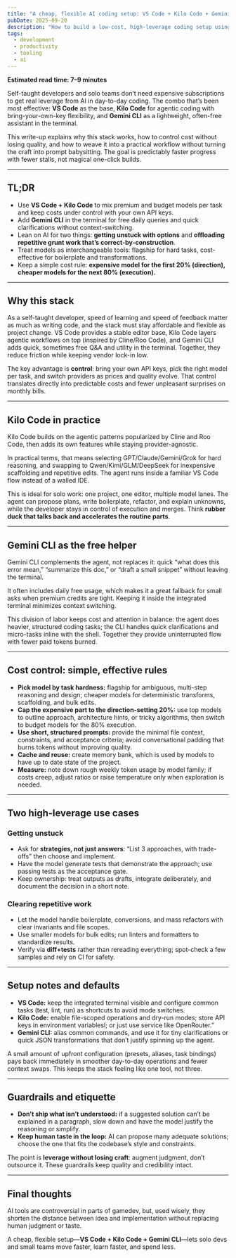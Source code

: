 ```yaml
---
title: "A cheap, flexible AI coding setup: VS Code + Kilo Code + Gemini CLI"
pubDate: 2025-09-20
description: "How to build a low-cost, high-leverage coding setup using VS Code, Kilo Code, and Gemini CLI. Covers model choices, cost control, workflow patterns, and practical guardrails for solo devs and small teams."
tags:
  - development
  - productivity
  - tooling
  - ai
---
```


**Estimated read time: 7–9 minutes**

Self-taught developers and solo teams don’t need expensive subscriptions to get real leverage from AI in day-to-day coding. The combo that’s been most effective: **VS Code** as the base, **Kilo Code** for agentic coding with bring-your-own-key flexibility, and **Gemini CLI** as a lightweight, often-free assistant in the terminal.

This write-up explains why this stack works, how to control cost without losing quality, and how to weave it into a practical workflow without turning the craft into prompt babysitting. The goal is predictably faster progress with fewer stalls, not magical one-click builds.

---

## TL;DR
- Use **VS Code + Kilo Code** to mix premium and budget models per task and keep costs under control with your own API keys.  
- Add **Gemini CLI** in the terminal for free daily queries and quick clarifications without context-switching.  
- Lean on AI for two things: **getting unstuck with options** and **offloading repetitive grunt work that’s correct-by-construction**.  
- Treat models as interchangeable tools: flagship for hard tasks, cost-effective for boilerplate and transformations.  
- Keep a simple cost rule: **expensive model for the first 20% (direction), cheaper models for the next 80% (execution).**

---

## Why this stack
As a self-taught developer, speed of learning and speed of feedback matter as much as writing code, and the stack must stay affordable and flexible as project change. VS Code provides a stable editor base, Kilo Code layers agentic workflows on top (inspired by Cline/Roo Code), and Gemini CLI adds quick, sometimes free Q&A and utility in the terminal. Together, they reduce friction while keeping vendor lock-in low.

The key advantage is **control**: bring your own API keys, pick the right model per task, and switch providers as prices and quality evolve. That control translates directly into predictable costs and fewer unpleasant surprises on monthly bills.

---

## Kilo Code in practice
Kilo Code builds on the agentic patterns popularized by Cline and Roo Code, then adds its own features while staying provider-agnostic.  

In practical terms, that means selecting GPT/Claude/Gemini/Grok for hard reasoning, and swapping to Qwen/Kimi/GLM/DeepSeek for inexpensive scaffolding and repetitive edits. The agent runs inside a familiar VS Code flow instead of a walled IDE.

This is ideal for solo work: one project, one editor, multiple model lanes. The agent can propose plans, write boilerplate, refactor, and explain unknowns, while the developer stays in control of execution and merges. Think **rubber duck that talks back and accelerates the routine parts**.

---

## Gemini CLI as the free helper
Gemini CLI complements the agent, not replaces it: quick “what does this error mean,” “summarize this doc,” or “draft a small snippet” without leaving the terminal.  

It often includes daily free usage, which makes it a great fallback for small asks when premium credits are tight. Keeping it inside the integrated terminal minimizes context switching.

This division of labor keeps cost and attention in balance: the agent does heavier, structured coding tasks; the CLI handles quick clarifications and micro-tasks inline with the shell. Together they provide uninterrupted flow with fewer paid tokens burned.

---

## Cost control: simple, effective rules
- **Pick model by task hardness:** flagship for ambiguous, multi-step reasoning and design; cheaper models for deterministic transforms, scaffolding, and bulk edits.  
- **Cap the expensive part to the direction-setting 20%:** use top models to outline approach, architecture hints, or tricky algorithms, then switch to budget models for the 80% execution.  
- **Use short, structured prompts:** provide the minimal file context, constraints, and acceptance criteria; avoid conversational padding that burns tokens without improving quality.  
- **Cache and reuse:** create memory bank, which is used by models to have up to date state of the project.  
- **Measure:** note down rough weekly token usage by model family; if costs creep, adjust ratios or raise temperature only when exploration is needed.  

---

## Two high-leverage use cases

### Getting unstuck
- Ask for **strategies, not just answers**: “List 3 approaches, with trade-offs” then choose and implement.  
- Have the model generate tests that demonstrate the approach; use passing tests as the acceptance gate.
- Keep ownership: treat outputs as drafts, integrate deliberately, and document the decision in a short note.  

### Clearing repetitive work
- Let the model handle boilerplate, conversions, and mass refactors with clear invariants and file scopes.  
- Use smaller models for bulk edits; run linters and formatters to standardize results.  
- Verify via **diff+tests** rather than rereading everything; spot-check a few samples and rely on CI for safety.  

---

## Setup notes and defaults
- **VS Code:** keep the integrated terminal visible and configure common tasks (test, lint, run) as shortcuts to avoid mode switches.  
- **Kilo Code:** enable file-scoped operations and dry-run modes; store API keys in environment variablesl; or just use service like OpenRouter.”  
- **Gemini CLI:** alias common commands, and use it for tiny clarifications or quick JSON transformations that don’t justify spinning up the agent.  

A small amount of upfront configuration (presets, aliases, task bindings) pays back immediately in smoother day-to-day operations and fewer context swaps. This keeps the stack feeling like one tool, not three.

---

## Guardrails and etiquette
- **Don’t ship what isn’t understood:** if a suggested solution can’t be explained in a paragraph, slow down and have the model justify the reasoning or simplify.  
- **Keep human taste in the loop:** AI can propose many adequate solutions; choose the one that fits the codebase’s style and constraints.  

The point is **leverage without losing craft**: augment judgment, don’t outsource it. These guardrails keep quality and credibility intact.

---

## Final thoughts
AI tools are controversial in parts of gamedev, but, used wisely, they shorten the distance between idea and implementation without replacing human judgment or taste.  

A cheap, flexible setup—**VS Code + Kilo Code + Gemini CLI**—lets solo devs and small teams move faster, learn faster, and spend less.